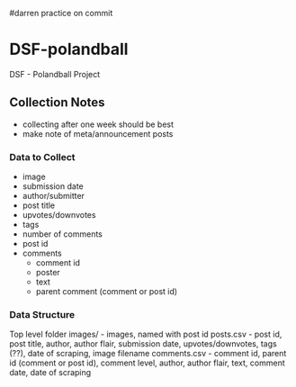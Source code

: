 #darren practice on commit
# DSF-polandball
DSF - Polandball Project

## Collection Notes

- collecting after one week should be best
- make note of meta/announcement posts

### Data to Collect

- image
- submission date
- author/submitter
- post title
- upvotes/downvotes
- tags
- number of comments
- post id
- comments
	- comment id
	- poster
	- text
	- parent comment (comment or post id)

### Data Structure

Top level folder
	images/
		- images, named with post id
	posts.csv
		- post id, post title, author, author flair, submission date, upvotes/downvotes, tags (??), date of scraping, image filename
	comments.csv
		- comment id, parent id (comment or post id), comment level, author, author flair, text, comment date, date of scraping
